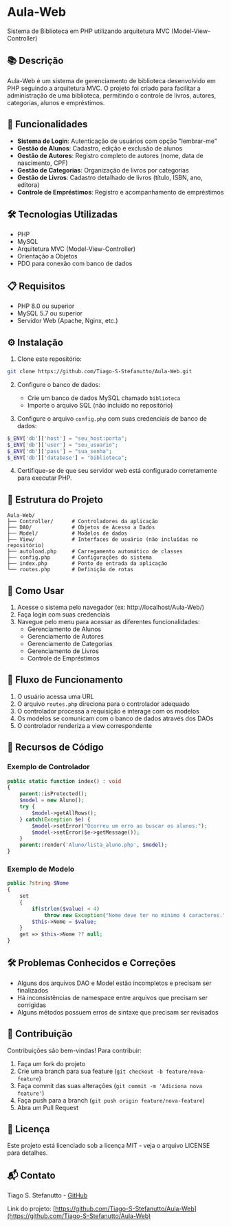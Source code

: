# Aula-Web

Sistema de Biblioteca em PHP utilizando arquitetura MVC (Model-View-Controller)

## 📚 Descrição

Aula-Web é um sistema de gerenciamento de biblioteca desenvolvido em PHP seguindo a arquitetura MVC. O projeto foi criado para facilitar a administração de uma biblioteca, permitindo o controle de livros, autores, categorias, alunos e empréstimos.

## 🌟 Funcionalidades

- **Sistema de Login**: Autenticação de usuários com opção "lembrar-me"
- **Gestão de Alunos**: Cadastro, edição e exclusão de alunos
- **Gestão de Autores**: Registro completo de autores (nome, data de nascimento, CPF)
- **Gestão de Categorias**: Organização de livros por categorias
- **Gestão de Livros**: Cadastro detalhado de livros (título, ISBN, ano, editora)
- **Controle de Empréstimos**: Registro e acompanhamento de empréstimos

## 🛠️ Tecnologias Utilizadas

- PHP
- MySQL
- Arquitetura MVC (Model-View-Controller)
- Orientação a Objetos
- PDO para conexão com banco de dados

## 📋 Requisitos

- PHP 8.0 ou superior
- MySQL 5.7 ou superior
- Servidor Web (Apache, Nginx, etc.)

## ⚙️ Instalação

1. Clone este repositório:
```bash
git clone https://github.com/Tiago-S-Stefanutto/Aula-Web.git
```

2. Configure o banco de dados:
   - Crie um banco de dados MySQL chamado `biblioteca`
   - Importe o arquivo SQL (não incluído no repositório)

3. Configure o arquivo `config.php` com suas credenciais de banco de dados:
```php
$_ENV['db']['host'] = "seu_host:porta";
$_ENV['db']['user'] = "seu_usuario";
$_ENV['db']['pass'] = "sua_senha";
$_ENV['db']['database'] = "biblioteca";
```

4. Certifique-se de que seu servidor web está configurado corretamente para executar PHP.

## 🔧 Estrutura do Projeto

```
Aula-Web/
├── Controller/      # Controladores da aplicação
├── DAO/             # Objetos de Acesso a Dados
├── Model/           # Modelos de dados
├── View/            # Interfaces de usuário (não incluídas no repositório)
├── autoload.php     # Carregamento automático de classes
├── config.php       # Configurações do sistema
├── index.php        # Ponto de entrada da aplicação
└── routes.php       # Definição de rotas
```

## 🚀 Como Usar

1. Acesse o sistema pelo navegador (ex: http://localhost/Aula-Web/)
2. Faça login com suas credenciais
3. Navegue pelo menu para acessar as diferentes funcionalidades:
   - Gerenciamento de Alunos
   - Gerenciamento de Autores
   - Gerenciamento de Categorias
   - Gerenciamento de Livros
   - Controle de Empréstimos

## 🔄 Fluxo de Funcionamento

1. O usuário acessa uma URL
2. O arquivo `routes.php` direciona para o controlador adequado
3. O controlador processa a requisição e interage com os modelos
4. Os modelos se comunicam com o banco de dados através dos DAOs
5. O controlador renderiza a view correspondente

## 📝 Recursos de Código

### Exemplo de Controlador
```php
public static function index() : void
{
    parent::isProtected();
    $model = new Aluno();
    try {
        $model->getAllRows();
    } catch(Exception $e) {
        $model->setError("Ocorreu um erro ao buscar os alunos:");
        $model->setError($e->getMessage());
    }
    parent::render('Aluno/lista_aluno.php', $model);
}
```

### Exemplo de Modelo
```php
public ?string $Nome
{
    set
    {
        if(strlen($value) < 4)
            throw new Exception("Nome deve ter no mínimo 4 caracteres.");
        $this->Nome = $value;
    }
    get => $this->Nome ?? null;
}
```

## 🛠️ Problemas Conhecidos e Correções

- Alguns dos arquivos DAO e Model estão incompletos e precisam ser finalizados
- Há inconsistências de namespace entre arquivos que precisam ser corrigidas
- Alguns métodos possuem erros de sintaxe que precisam ser revisados

## 👥 Contribuição

Contribuições são bem-vindas! Para contribuir:

1. Faça um fork do projeto
2. Crie uma branch para sua feature (`git checkout -b feature/nova-feature`)
3. Faça commit das suas alterações (`git commit -m 'Adiciona nova feature'`)
4. Faça push para a branch (`git push origin feature/nova-feature`)
5. Abra um Pull Request

## 📄 Licença

Este projeto está licenciado sob a licença MIT - veja o arquivo LICENSE para detalhes.

## 📬 Contato

Tiago S. Stefanutto - [GitHub](https://github.com/Tiago-S-Stefanutto)

Link do projeto: [https://github.com/Tiago-S-Stefanutto/Aula-Web](https://github.com/Tiago-S-Stefanutto/Aula-Web)
